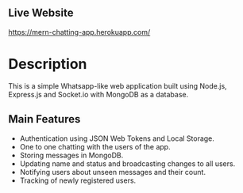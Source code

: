 ## Live Website
https://mern-chatting-app.herokuapp.com/

# Description
This is a simple Whatsapp-like web application built using Node.js, Express.js and Socket.io with MongoDB as a database.
## Main Features
- Authentication using JSON Web Tokens and Local Storage.
- One to one chatting with the users of the app.
- Storing messages in MongoDB.
- Updating name and status and broadcasting changes to all users.
- Notifying users about unseen messages and their count.
- Tracking of newly registered users.
